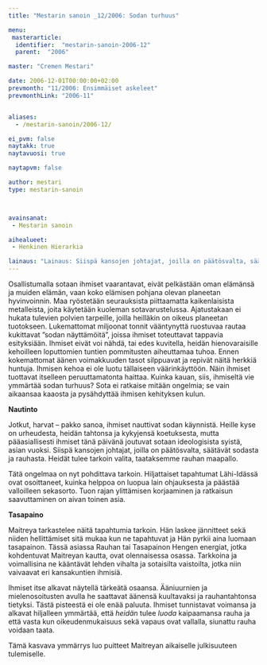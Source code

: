 ```yaml
---
title: "Mestarin sanoin _12/2006: Sodan turhuus"

menu:
 masterarticle:
  identifier:  "mestarin-sanoin-2006-12"
  parent:  "2006"

master: "Cremen Mestari"

date: 2006-12-01T00:00:00+02:00
prevmonth: "11/2006: Ensimmäiset askeleet"
prevmonthLink: "2006-11"


aliases:
  - /mestarin-sanoin/2006-12/

ei_pvm: false
naytakk: true
naytavuosi: true

naytapvm: false

author: mestari
type: mestarin-sanoin



avainsanat:
 - Mestarin sanoin

aihealueet:
 - Henkinen Hierarkia

lainaus: "Lainaus: Siispä kansojen johtajat, joilla on päätösvalta, säätävät sodasta ja rauhasta. Heidät tulee tarkoin valita, taataksemme rauhan maapallo. Tätä ongelmaa on nyt pohdittava tarkoin. Hiljattaiset tapahtumat Lähi-Idässä ovat osoittaneet, kuinka helppoa on luopua lain ohjauksesta ja päästää valloilleen sekasorto. Tuon rajan ylittämisen korjaaminen ja ratkaisun saavuttaminen on aivan toinen asia."
---
```

<p>Osallistumalla sotaan ihmiset vaarantavat, eivät pelkästään oman elämänsä ja muiden elämän, vaan koko elämisen pohjana olevan planeetan hyvinvoinnin. Maa ryöstetään seurauksista piittaamatta kaikenlaisista metalleista, joita käytetään kuoleman sotavarustelussa. Ajatustakaan ei hukata tulevien polvien tarpeille, joilla heilläkin on oikeus planeetan tuotokseen. Lukemattomat miljoonat tonnit vääntynyttä ruostuvaa rautaa kukittavat ”sodan näyttämöitä”, joissa ihmiset toteuttavat tappavia esityksiään. Ihmiset eivät voi nähdä, tai edes kuvitella, heidän hienovaraisille kehoilleen loputtomien tuntien pommitusten aiheuttamaa tuhoa. Ennen kokemattomat äänen voimakkuuden tasot silppuavat ja repivät näitä herkkiä huntuja. Ihmisen kehoa ei ole luotu tällaiseen väärinkäyttöön. Näin ihmiset tuottavat itselleen peruuttamatonta haittaa. Kuinka kauan, siis, ihmiseltä vie ymmärtää sodan turhuus? Sota ei ratkaise mitään ongelmia; se vain aikaansaa kaaosta ja pysähdyttää ihmisen kehityksen kulun.</p>
<p><strong>Nautinto</strong></p>
<p>Jotkut, harvat – pakko sanoa, ihmiset nauttivat sodan käynnistä. Heille kyse on urheudesta, heidän tahtonsa ja kykyjensä koetuksesta, mutta pääasiallisesti ihmiset tänä päivänä joutuvat sotaan ideologisista syistä, asian vuoksi. Siispä kansojen johtajat, joilla on päätösvalta, säätävät sodasta ja rauhasta. Heidät tulee tarkoin valita, taataksemme rauhan maapallo.</p>
<p>Tätä ongelmaa on nyt pohdittava tarkoin. Hiljattaiset tapahtumat Lähi-Idässä ovat osoittaneet, kuinka helppoa on luopua lain ohjauksesta ja päästää valloilleen sekasorto. Tuon rajan ylittämisen korjaaminen ja ratkaisun saavuttaminen on aivan toinen asia.</p>
<p><strong>Tasapaino</strong></p>
<p>Maitreya tarkastelee näitä tapahtumia tarkoin. Hän laskee jännitteet sekä niiden hellittämiset sitä mukaa kun ne tapahtuvat ja Hän pyrkii aina luomaan tasapainon. Tässä asiassa Rauhan tai Tasapainon Hengen energiat, jotka kohdentuvat Maitreyan kautta, ovat olennaisessa osassa. Tarkkoina ja voimallisina ne kääntävät lehden vihalta ja sotaisilta vaistoilta, jotka niin vaivaavat eri kansakuntien ihmisiä.</p>
<p>Ihmiset itse alkavat näytellä tärkeätä osaansa. Ääniuurnien ja mielenosoitusten avulla he saattavat äänensä kuultavaksi ja rauhantahtonsa tietyksi. Tästä pisteestä ei ole enää paluuta. Ihmiset tunnistavat voimansa ja alkavat hiljalleen ymmärtää, että <em>heidän</em> tulee <em>luoda</em> kaipaamansa rauha ja että vasta kun oikeudenmukaisuus sekä vapaus ovat vallalla, siunattu rauha voidaan taata.</p>
<p>Tämä kasvava ymmärrys luo puitteet Maitreyan aikaiselle julkisuuteen tulemiselle.</p>